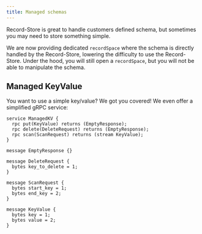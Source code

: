 ```yaml
---
title: Managed schemas
---
```


Record-Store is great to handle customers defined schema, but sometimes you may need to store something simple.

We are now providing dedicated `recordSpace` where the schema is directly handled by the Record-Store, lowering the difficulty to use the Record-Store. Under the hood, you will still open a `recordSpace`, but you will not be able to manipulate the schema.

## Managed KeyValue

You want to use a simple key/value? We got you covered! We even offer a simplified gRPC service:

```grpc
service ManagedKV {
  rpc put(KeyValue) returns (EmptyResponse);
  rpc delete(DeleteRequest) returns (EmptyResponse);
  rpc scan(ScanRequest) returns (stream KeyValue);
}

message EmptyResponse {}

message DeleteRequest {
  bytes key_to_delete = 1;
}

message ScanRequest {
  bytes start_key = 1;
  bytes end_key = 2;
}

message KeyValue {
  bytes key = 1;
  bytes value = 2;
}
```
